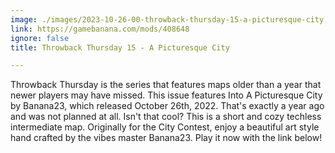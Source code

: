 ```yaml
---
image: ./images/2023-10-26-00-throwback-thursday-15-a-picturesque-city.jpg
link: https://gamebanana.com/mods/408648
ignore: false
title: Throwback Thursday 15 - A Picturesque City

---
```


Throwback Thursday is the series that features maps older than a year that newer players may have missed. This issue features Into A Picturesque City by Banana23, which released October 26th, 2022. That's exactly a year ago and was not planned at all. Isn't that cool? This is a short and cozy techless intermediate map. Originally for the City Contest, enjoy a beautiful art style hand crafted by the vibes master Banana23. Play it now with the link below!